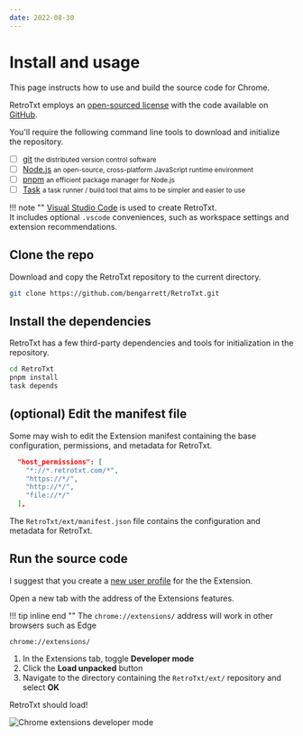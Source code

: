 ```yaml
---
date: 2022-08-30
---
```

# Install and usage

This page instructs how to use and build the source code for Chrome.

RetroTxt employs an [open-sourced license](https://choosealicense.com/licenses/lgpl-3.0/) with the code available on [GitHub](https://github.com/bengarrett/RetroTxt).

You'll require the following command line tools to download and initialize the repository.

- [ ] [git](https://git-scm.com) <small>the distributed version control software</small>
- [ ] [Node.js](https://nodejs.org) <small>an open-source, cross-platform JavaScript runtime environment</small>
- [ ] [pnpm](https://pnpm.io) <small>an efficient package manager for Node.js</small>
- [ ] [Task](https://taskfile.dev) <small>a task runner / build tool that aims to be simpler and easier to use</small>

!!! note ""
    [Visual Studio Code](https://code.visualstudio.com) is used to create RetroTxt.<br>It includes optional `.vscode` conveniences, such as workspace settings and extension recommendations.

## Clone the repo

Download and copy the RetroTxt repository to the current directory.

```bash
git clone https://github.com/bengarrett/RetroTxt.git
```

## Install the dependencies

RetroTxt has a few third-party dependencies and tools for initialization in the repository.

```bash
cd RetroTxt
pnpm install
task depends
```

## (optional) Edit the manifest file

Some may wish to edit the Extension manifest containing the base configuration, permissions, and metadata for RetroTxt.

```json
  "host_permissions": [
    "*://*.retrotxt.com/*",
    "https://*/",
    "http://*/",
    "file://*/"
  ],
```

The `RetroTxt/ext/manifest.json` file contains the configuration and metadata for RetroTxt.


## Run the source code

I suggest that you create a [new user profile](https://support.google.com/chrome/answer/2364824?co=GENIE.Platform%3DDesktop&hl=en) for the the Extension.

Open a new tab with the address of the Extensions features.

!!! tip inline end ""
    The `chrome://extensions/` address will work in other browsers such as Edge

```
chrome://extensions/
```

1.  In the Extensions tab, toggle **Developer mode**
2.  Click the **Load unpacked** button
3.  Navigate to the directory containing the `RetroTxt/ext/` repository and select **OK**

RetroTxt should load!

![Chrome extensions developer mode](../assets/source_code-chrome.png)
